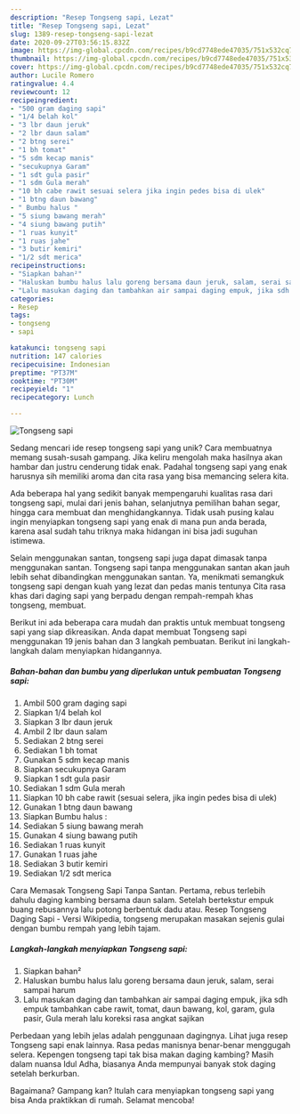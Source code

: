 ```yaml
---
description: "Resep Tongseng sapi, Lezat"
title: "Resep Tongseng sapi, Lezat"
slug: 1389-resep-tongseng-sapi-lezat
date: 2020-09-27T03:56:15.832Z
image: https://img-global.cpcdn.com/recipes/b9cd7748ede47035/751x532cq70/tongseng-sapi-foto-resep-utama.jpg
thumbnail: https://img-global.cpcdn.com/recipes/b9cd7748ede47035/751x532cq70/tongseng-sapi-foto-resep-utama.jpg
cover: https://img-global.cpcdn.com/recipes/b9cd7748ede47035/751x532cq70/tongseng-sapi-foto-resep-utama.jpg
author: Lucile Romero
ratingvalue: 4.4
reviewcount: 12
recipeingredient:
- "500 gram daging sapi"
- "1/4 belah kol"
- "3 lbr daun jeruk"
- "2 lbr daun salam"
- "2 btng serei"
- "1 bh tomat"
- "5 sdm kecap manis"
- "secukupnya Garam"
- "1 sdt gula pasir"
- "1 sdm Gula merah"
- "10 bh cabe rawit sesuai selera jika ingin pedes bisa di ulek"
- "1 btng daun bawang"
- " Bumbu halus "
- "5 siung bawang merah"
- "4 siung bawang putih"
- "1 ruas kunyit"
- "1 ruas jahe"
- "3 butir kemiri"
- "1/2 sdt merica"
recipeinstructions:
- "Siapkan bahan²"
- "Haluskan bumbu halus lalu goreng bersama daun jeruk, salam, serai sampai harum"
- "Lalu masukan daging dan tambahkan air sampai daging empuk, jika sdh empuk tambahkan cabe rawit, tomat, daun bawang, kol, garam, gula pasir, Gula merah lalu koreksi rasa angkat sajikan"
categories:
- Resep
tags:
- tongseng
- sapi

katakunci: tongseng sapi 
nutrition: 147 calories
recipecuisine: Indonesian
preptime: "PT37M"
cooktime: "PT30M"
recipeyield: "1"
recipecategory: Lunch

---
```



![Tongseng sapi](https://img-global.cpcdn.com/recipes/b9cd7748ede47035/751x532cq70/tongseng-sapi-foto-resep-utama.jpg)

Sedang mencari ide resep tongseng sapi yang unik? Cara membuatnya memang susah-susah gampang. Jika keliru mengolah maka hasilnya akan hambar dan justru cenderung tidak enak. Padahal tongseng sapi yang enak harusnya sih memiliki aroma dan cita rasa yang bisa memancing selera kita.

Ada beberapa hal yang sedikit banyak mempengaruhi kualitas rasa dari tongseng sapi, mulai dari jenis bahan, selanjutnya pemilihan bahan segar, hingga cara membuat dan menghidangkannya. Tidak usah pusing kalau ingin menyiapkan tongseng sapi yang enak di mana pun anda berada, karena asal sudah tahu triknya maka hidangan ini bisa jadi suguhan istimewa.

Selain menggunakan santan, tongseng sapi juga dapat dimasak tanpa menggunakan santan. Tongseng sapi tanpa menggunakan santan akan jauh lebih sehat dibandingkan menggunakan santan. Ya, menikmati semangkuk tongseng sapi dengan kuah yang lezat dan pedas manis tentunya Cita rasa khas dari daging sapi yang berpadu dengan rempah-rempah khas tongseng, membuat.


Berikut ini ada beberapa cara mudah dan praktis untuk membuat tongseng sapi yang siap dikreasikan. Anda dapat membuat Tongseng sapi menggunakan 19 jenis bahan dan 3 langkah pembuatan. Berikut ini langkah-langkah dalam menyiapkan hidangannya.

<!--inarticleads1-->

##### Bahan-bahan dan bumbu yang diperlukan untuk pembuatan Tongseng sapi:

1. Ambil 500 gram daging sapi
1. Siapkan 1/4 belah kol
1. Siapkan 3 lbr daun jeruk
1. Ambil 2 lbr daun salam
1. Sediakan 2 btng serei
1. Sediakan 1 bh tomat
1. Gunakan 5 sdm kecap manis
1. Siapkan secukupnya Garam
1. Siapkan 1 sdt gula pasir
1. Sediakan 1 sdm Gula merah
1. Siapkan 10 bh cabe rawit (sesuai selera, jika ingin pedes bisa di ulek)
1. Gunakan 1 btng daun bawang
1. Siapkan  Bumbu halus :
1. Sediakan 5 siung bawang merah
1. Gunakan 4 siung bawang putih
1. Sediakan 1 ruas kunyit
1. Gunakan 1 ruas jahe
1. Sediakan 3 butir kemiri
1. Sediakan 1/2 sdt merica


Cara Memasak Tongseng Sapi Tanpa Santan. Pertama, rebus terlebih dahulu daging kambing bersama daun salam. Setelah bertekstur empuk buang rebusannya lalu potong berbentuk dadu atau. Resep Tongseng Daging Sapi - Versi Wikipedia, tongseng merupakan masakan sejenis gulai dengan bumbu rempah yang lebih tajam. 

<!--inarticleads2-->

##### Langkah-langkah menyiapkan Tongseng sapi:

1. Siapkan bahan²
1. Haluskan bumbu halus lalu goreng bersama daun jeruk, salam, serai sampai harum
1. Lalu masukan daging dan tambahkan air sampai daging empuk, jika sdh empuk tambahkan cabe rawit, tomat, daun bawang, kol, garam, gula pasir, Gula merah lalu koreksi rasa angkat sajikan


Perbedaan yang lebih jelas adalah penggunaan dagingnya. Lihat juga resep Tongseng sapi enak lainnya. Rasa pedas manisnya benar-benar menggugah selera. Kepengen tongseng tapi tak bisa makan daging kambing? Masih dalam nuansa Idul Adha, biasanya Anda mempunyai banyak stok daging setelah berkurban. 

Bagaimana? Gampang kan? Itulah cara menyiapkan tongseng sapi yang bisa Anda praktikkan di rumah. Selamat mencoba!
